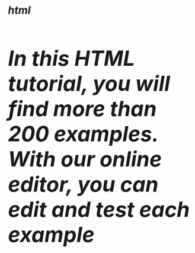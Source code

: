 <!DOCTYPE html>
<html>
<h1><b><i><head>html</head></b></i><h1>
<b><title>html example </title></b>
</head>
</title>
<i><h1><body>In this HTML tutorial, you will find more than 200 examples. With our online editor, you can edit and test each example</i> </h1>
<a href=<https//www.harsukh html.com</a>
<imgsrc=lion.jpg"
width="300px" hight="200">
</body>
</html>
